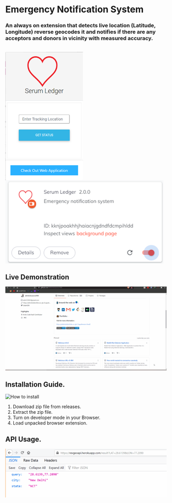 # Emergency Notification System

### An always on extension that detects live location (Latitude, Longitude) reverse geocodes it and notifies if there are any acceptors and donors in vicinity with measured accuracy.

<br>
<a href="https://github.com/abhisheksaxena1998/">
  <img align="center" src="/howTo/popupimage.png" height="400rem" />
</a>
<a href="https://github.com/abhisheksaxena1998/">
  <img align="center" src="/howTo/SLimage.png" height="260rem"/>
</a>

## Live Demonstration

![demo](/howTo/DesktopNotificationDemov2.gif)

## Installation Guide.

![How to install](/howTo/howtouse.gif)

1.	Download zip file from releases.
2.	Extract the zip file.
3.	Turn on developer mode in your Browser.
4. Load unpacked browser extension.

## API Usage.

![API Usage](/howTo/APIUsage.gif)
